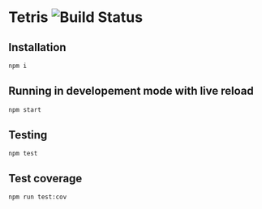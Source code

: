 # Tetris ![Build Status](https://travis-ci.org/mterczynski/tetris-dom.svg?branch=master)

## Installation

```bash
npm i
```

## Running in developement mode with live reload

```bash
npm start
```

## Testing

```
npm test
```

## Test coverage

```
npm run test:cov
```
